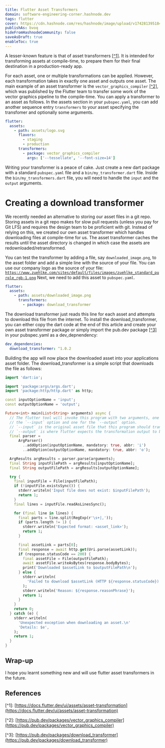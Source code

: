 ```yaml
---
title: Flutter Asset Transformers
domain: software-engineering-corner.hashnode.dev
tags: flutter
cover: https://cdn.hashnode.com/res/hashnode/image/upload/v1742813951840/3oCdaFzXq.png?auto=format
publishAs: bvoq
hideFromHashnodeCommunity: false
saveAsDraft: true
enableToc: true
---
```


A lesser-known feature is that of asset transformers [\[^1\]](https://docs.flutter.dev/ui/assets/asset-transformation).
It is intended for transforming assets at compile-time, to prepare them for their final destination in a production-ready app.

For each asset, one or multiple transformations can be applied. However,  each transformation takes in exactly one asset and outputs one asset.
The main example of an asset transformer is the `vector_graphics_compiler` [\[^2\]](https://pub.dev/packages/vector_graphics_compiler), which was published by the Flutter team to transfer some work of the vector graphics pipeline to the compile-time.
You can apply a transformer to an asset as follows. In the assets section in your `pubspec.yaml`, you can add another sequence entry `transformers` to your asset specifying the transfomer and optionally some arguments.

```yaml
flutter:
  assets:
    - path: assets/logo.svg
      flavors:
        - staging
        - production
      transformers:
        - package: vector_graphics_compiler
          args: ['--tessellate', '--font-size=14']
```

Writing your transformer is a peace of cake. Just create a new dart package with a standard `pubspec.yaml` file and a `bin/my_transformer.dart` file.
Inside the `bin/my_transformers.dart` file, you will need to handle the `input` and the `output` arguments.

# Creating a download transformer

We recently needed an alternative to storing our asset files in a git repo.
Storing assets in a git repo makes for slow pull requests (unless you pay for Git LFS) and requires the design team to be proficient with git.
Instead of relying on this, we created our own asset transformer which handles downloading files at compile-time for us.
The asset transformer caches the results until the asset directory is changed in which case the assets are redownloaded/retransformed.

You can test the transformer by adding a file, say `downloaded_image.png`, to the asset folder and add a simple line with the source of your file. You can use our company logo as the source of your file: [`https://www.zuehlke.com/sites/default/files/images/zuehlke_standard_purple_rgb-1.png`](https://www.zuehlke.com/sites/default/files/images/zuehlke_standard_purple_rgb-1.png)
Next, we need to add this asset to `pubspec.yaml`.

```yaml
flutter:
  assets:
    - path: assets/downloaded_image.png
      transformers:
        - package: download_transformer
```

The download transformer just reads this line for each asset and attempts to download this file from the internet.
To install the download\_transformer, you can either copy the dart code at the end of this article and create your own asset transformer package or simply import the pub.dev package [\[^3\]](https://pub.dev/packages/download_transformer) in your pubspec.yaml as a dev\_depnendency:

```yaml
dev_dependencies:
  download_transformer: ^1.0.2
```

Building the app will now place the downloaded asset into your applications asset folder.
The download\_transformer is a simple script that downloads the file as follows:

```dart
import 'dart:io';

import 'package:args/args.dart';
import 'package:http/http.dart' as http;

const inputOptionName = 'input';
const outputOptionName = 'output';

Future<int> main(List<String> arguments) async {
  // The flutter tool will invoke this program with two arguments, one for
  // the `--input` option and one for the `--output` option.
  // `--input` is the original asset file that this program should transform.
  // `--output` is where flutter expects the transformation output to be written to.
  final parser =
      ArgParser()
        ..addOption(inputOptionName, mandatory: true, abbr: 'i')
        ..addOption(outputOptionName, mandatory: true, abbr: 'o');

  ArgResults argResults = parser.parse(arguments);
  final String inputFilePath = argResults[inputOptionName];
  final String outputFilePath = argResults[outputOptionName];

  try {
    final inputFile = File(inputFilePath);
    if (!inputFile.existsSync()) {
      stderr.writeln('Input file does not exist: $inputFilePath');
      return 1;
    }
    final lines = inputFile.readAsLinesSync();

    for (final line in lines) {
      final parts = line.split(RegExp(r'\s+|,'));
      if (parts.length != 1) {
        stderr.writeln('Expected format: <asset_link>');
        return 1;
      }

      final assetLink = parts[0];
      final response = await http.get(Uri.parse(assetLink));
      if (response.statusCode == 200) {
        final assetFile = File(outputFilePath);
        await assetFile.writeAsBytes(response.bodyBytes);
        print('Downloaded $assetLink to $outputFilePath\n');
      } else {
        stderr.writeln(
          'Failed to download $assetLink (HTTP ${response.statusCode})',
        );
        stderr.writeln('Reason: ${response.reasonPhrase}');
        return 1;
      }
    }
    return 0;
  } catch (e) {
    stderr.writeln(
      'Unexpected exception when downloading an asset.\n'
      'Details: $e',
    );
    return 1;
  }
}
```

## Wrap-up

I hope you learnt something new and will use flutter asset transformers in the future.

## References

\[^1\]: [https://docs.flutter.dev/ui/assets/asset-transformation](https://docs.flutter.dev/ui/assets/asset-transformation)

\[^2\]: [https://pub.dev/packages/vector_graphics_compiler](https://pub.dev/packages/vector_graphics_compiler)

\[^3\]: [https://pub.dev/packages/download_transformer](https://pub.dev/packages/download_transformer)

